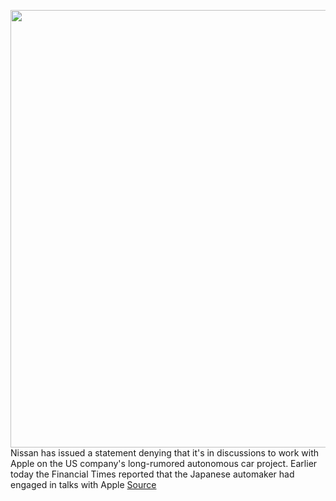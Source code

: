 <img src='https://cdn.vox-cdn.com/thumbor/tzJ1Yghf_ocTuAJ_nu4TBsWRgoQ=/0x0:2040x1360/1200x800/filters:focal(857x517:1183x843)/cdn.vox-cdn.com/uploads/chorus_image/image/68819314/DSCF5396.0.0.jpg' width='700px' /><br/>
Nissan has issued a statement denying that it's in discussions to work with Apple on the US company's long-rumored autonomous car project. Earlier today the Financial Times reported that the Japanese automaker had engaged in talks with Apple
<a href='https://www.theverge.com/2021/2/14/22283574/nissan-apple-car-discussions-report-denial-hyundai'> Source <a/>